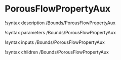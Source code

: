 <!-- MOOSE Documentation Stub: Remove this when content is added. -->

# PorousFlowPropertyAux
!syntax description /Bounds/PorousFlowPropertyAux

!syntax parameters /Bounds/PorousFlowPropertyAux

!syntax inputs /Bounds/PorousFlowPropertyAux

!syntax children /Bounds/PorousFlowPropertyAux
